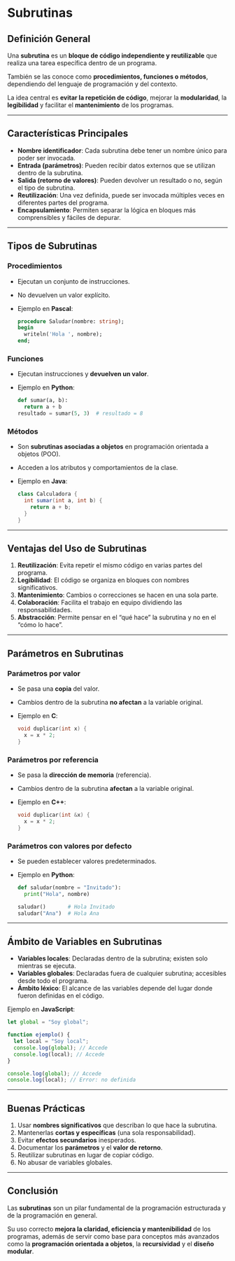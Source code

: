 # Subrutinas

## Definición General

Una **subrutina** es un **bloque de código independiente y reutilizable** que realiza una tarea específica dentro de un programa.

También se las conoce como **procedimientos, funciones o métodos**, dependiendo del lenguaje de programación y del contexto.

La idea central es **evitar la repetición de código**, mejorar la **modularidad**, la **legibilidad** y facilitar el **mantenimiento** de los programas.

---

## Características Principales

- **Nombre identificador**: Cada subrutina debe tener un nombre único para poder ser invocada.
- **Entrada (parámetros)**: Pueden recibir datos externos que se utilizan dentro de la subrutina.
- **Salida (retorno de valores)**: Pueden devolver un resultado o no, según el tipo de subrutina.
- **Reutilización**: Una vez definida, puede ser invocada múltiples veces en diferentes partes del programa.
- **Encapsulamiento**: Permiten separar la lógica en bloques más comprensibles y fáciles de depurar.

---

## Tipos de Subrutinas

### Procedimientos

- Ejecutan un conjunto de instrucciones.
- No devuelven un valor explícito.
- Ejemplo en **Pascal**:

  ```pascal
  procedure Saludar(nombre: string);
  begin
    writeln('Hola ', nombre);
  end;
  ```

### Funciones

- Ejecutan instrucciones y **devuelven un valor**.
- Ejemplo en **Python**:

  ```python
  def sumar(a, b):
    return a + b
  resultado = sumar(5, 3)  # resultado = 8
  ```

### Métodos

- Son **subrutinas asociadas a objetos** en programación orientada a objetos (POO).
- Acceden a los atributos y comportamientos de la clase.
- Ejemplo en **Java**:

  ```java
  class Calculadora {
    int sumar(int a, int b) {
      return a + b;
    }
  }
  ```

---

## Ventajas del Uso de Subrutinas

1. **Reutilización**: Evita repetir el mismo código en varias partes del programa.
2. **Legibilidad**: El código se organiza en bloques con nombres significativos.
3. **Mantenimiento**: Cambios o correcciones se hacen en una sola parte.
4. **Colaboración**: Facilita el trabajo en equipo dividiendo las responsabilidades.
5. **Abstracción**: Permite pensar en el “qué hace” la subrutina y no en el “cómo lo hace”.

---

## Parámetros en Subrutinas

### Parámetros por valor

- Se pasa una **copia** del valor.
- Cambios dentro de la subrutina **no afectan** a la variable original.
- Ejemplo en **C**:

  ```c
  void duplicar(int x) {
    x = x * 2;
  }
  ```

### Parámetros por referencia

- Se pasa la **dirección de memoria** (referencia).
- Cambios dentro de la subrutina **afectan** a la variable original.
- Ejemplo en **C++**:

  ```cpp
  void duplicar(int &x) {
    x = x * 2;
  }
  ```

### Parámetros con valores por defecto

- Se pueden establecer valores predeterminados.
- Ejemplo en **Python**:

  ```python
  def saludar(nombre = "Invitado"):
    print("Hola", nombre)

  saludar()       # Hola Invitado
  saludar("Ana")  # Hola Ana
  ```

---

## Ámbito de Variables en Subrutinas

- **Variables locales**: Declaradas dentro de la subrutina; existen solo mientras se ejecuta.
- **Variables globales**: Declaradas fuera de cualquier subrutina; accesibles desde todo el programa.
- **Ámbito léxico**: El alcance de las variables depende del lugar donde fueron definidas en el código.

Ejemplo en **JavaScript**:

```javascript
let global = "Soy global";

function ejemplo() {
  let local = "Soy local";
  console.log(global); // Accede
  console.log(local); // Accede
}

console.log(global); // Accede
console.log(local); // Error: no definida
```

---

## Buenas Prácticas

1. Usar **nombres significativos** que describan lo que hace la subrutina.
2. Mantenerlas **cortas y específicas** (una sola responsabilidad).
3. Evitar **efectos secundarios** inesperados.
4. Documentar los **parámetros** y el **valor de retorno**.
5. Reutilizar subrutinas en lugar de copiar código.
6. No abusar de variables globales.

---

## Conclusión

Las **subrutinas** son un pilar fundamental de la programación estructurada y de la programación en general.

Su uso correcto **mejora la claridad, eficiencia y mantenibilidad** de los programas, además de servir como base para conceptos más avanzados como la **programación orientada a objetos**, la **recursividad** y el **diseño modular**.
